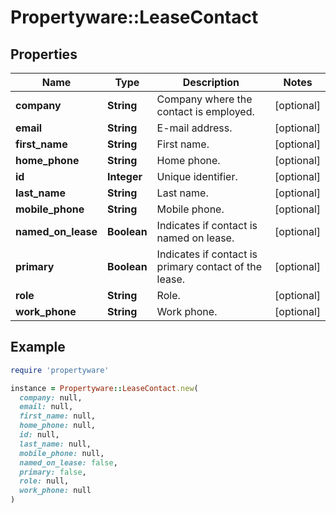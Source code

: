 # Propertyware::LeaseContact

## Properties

| Name | Type | Description | Notes |
| ---- | ---- | ----------- | ----- |
| **company** | **String** | Company where the contact is employed. | [optional] |
| **email** | **String** | E-mail address. | [optional] |
| **first_name** | **String** | First name. | [optional] |
| **home_phone** | **String** | Home phone. | [optional] |
| **id** | **Integer** | Unique identifier. | [optional] |
| **last_name** | **String** | Last name. | [optional] |
| **mobile_phone** | **String** | Mobile phone. | [optional] |
| **named_on_lease** | **Boolean** | Indicates if contact is named on lease. | [optional] |
| **primary** | **Boolean** | Indicates if contact is primary contact of the lease. | [optional] |
| **role** | **String** | Role. | [optional] |
| **work_phone** | **String** | Work phone. | [optional] |

## Example

```ruby
require 'propertyware'

instance = Propertyware::LeaseContact.new(
  company: null,
  email: null,
  first_name: null,
  home_phone: null,
  id: null,
  last_name: null,
  mobile_phone: null,
  named_on_lease: false,
  primary: false,
  role: null,
  work_phone: null
)
```

